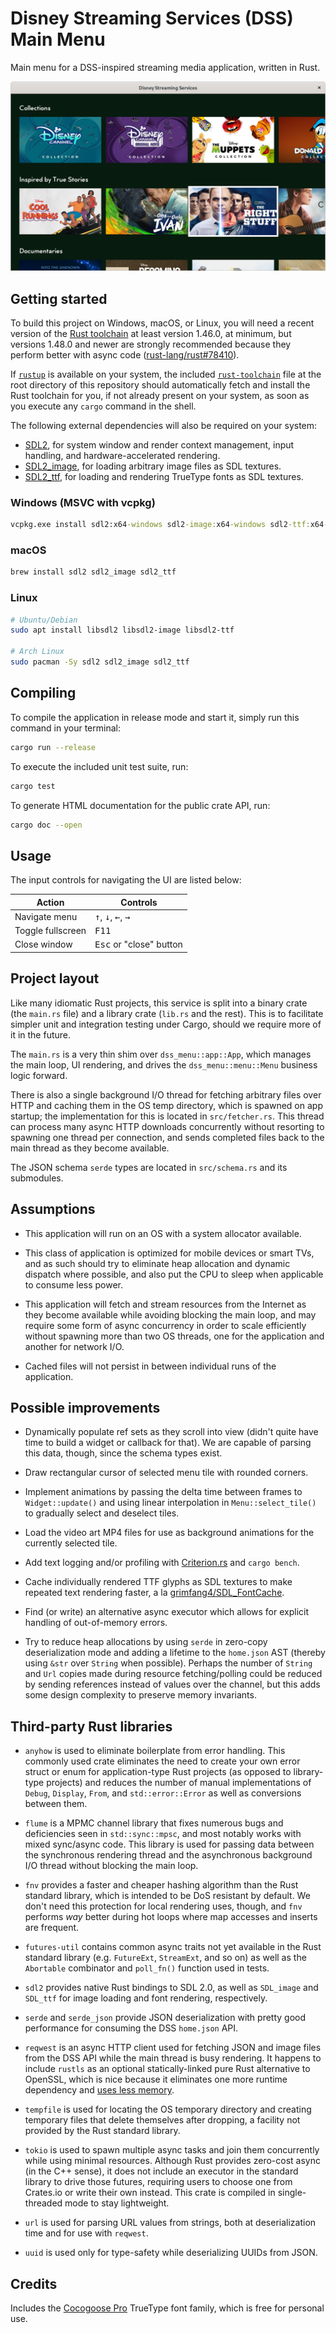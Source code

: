 # Disney Streaming Services (DSS) Main Menu

Main menu for a DSS-inspired streaming media application, written in Rust.

![Screenshot](./screenshot.png)

## Getting started

To build this project on Windows, macOS, or Linux, you will need a recent
version of the [Rust toolchain](https://www.rust-lang.org/) at least version
1.46.0, at minimum, but versions 1.48.0 and newer are strongly recommended
because they perform better with async code ([rust-lang/rust#78410]).

[rust-lang/rust#78410]: https://github.com/rust-lang/rust/pull/78410

If [`rustup`](https://rustup.rs/) is available on your system, the included 
[`rust-toolchain`](./rust-toolchain) file at the root directory of this
repository should automatically fetch and install the Rust toolchain for you, if
not already present on your system, as soon as you execute any `cargo` command
in the shell.

The following external dependencies will also be required on your system:

* [SDL2], for system window and render context management, input handling, and
  hardware-accelerated rendering.
* [SDL2_image], for loading arbitrary image files as SDL textures.
* [SDL2_ttf], for loading and rendering TrueType fonts as SDL textures.

[SDL2]: https://www.libsdl.org/
[SDL2_image]: https://www.libsdl.org/projects/SDL_image/
[SDL2_ttf]: https://www.libsdl.org/projects/SDL_ttf/

### Windows (MSVC with vcpkg)

```bat
vcpkg.exe install sdl2:x64-windows sdl2-image:x64-windows sdl2-ttf:x64-windows
```

### macOS

```bash
brew install sdl2 sdl2_image sdl2_ttf
```

### Linux

```bash
# Ubuntu/Debian
sudo apt install libsdl2 libsdl2-image libsdl2-ttf

# Arch Linux
sudo pacman -Sy sdl2 sdl2_image sdl2_ttf
```

## Compiling

To compile the application in release mode and start it, simply run this command
in your terminal:

```bash
cargo run --release
```

To execute the included unit test suite, run:

```bash
cargo test
```

To generate HTML documentation for the public crate API, run:

```bash
cargo doc --open
```

## Usage

The input controls for navigating the UI are listed below:

Action            | Controls
------------------|-------------------------------------------------------------
Navigate menu     | <kbd>↑</kbd>, <kbd>↓</kbd>, <kbd>←</kbd>, <kbd>→</kbd>
Toggle fullscreen | <kbd>F11</kbd>
Close window      | <kbd>Esc</kbd> or "close" button

## Project layout

Like many idiomatic Rust projects, this service is split into a binary crate
(the `main.rs` file) and a library crate (`lib.rs` and the rest). This is to
facilitate simpler unit and integration testing under Cargo, should we require
more of it in the future.

The `main.rs` is a very thin shim over `dss_menu::app::App`, which manages the
main loop, UI rendering, and drives the `dss_menu::menu::Menu` business logic
forward.

There is also a single background I/O thread for fetching arbitrary files over
HTTP and caching them in the OS temp directory, which is spawned on app startup;
the implementation for this is located in `src/fetcher.rs`. This thread can
process many async HTTP downloads concurrently without resorting to spawning one
thread per connection, and sends completed files back to the main thread as they
become available.

The JSON schema `serde` types are located in `src/schema.rs` and its submodules.

## Assumptions

* This application will run on an OS with a system allocator available.

* This class of application is optimized for mobile devices or smart TVs, and as
  such should try to eliminate heap allocation and dynamic dispatch where
  possible, and also put the CPU to sleep when applicable to consume less power.

* This application will fetch and stream resources from the Internet as they
  become available while avoiding blocking the main loop, and may require some
  form of async concurrency in order to scale efficiently without spawning more
  than two OS threads, one for the application and another for network I/O.

* Cached files will not persist in between individual runs of the application.

## Possible improvements

* Dynamically populate ref sets as they scroll into view (didn't quite have time
  to build a widget or callback for that). We are capable of parsing this data,
  though, since the schema types exist.

* Draw rectangular cursor of selected menu tile with rounded corners.

* Implement animations by passing the delta time between frames to
  `Widget::update()` and using linear interpolation in `Menu::select_tile()` to
  gradually select and deselect tiles.

* Load the video art MP4 files for use as background animations for the
  currently selected tile.

* Add text logging and/or profiling with [Criterion.rs] and `cargo bench`.

* Cache individually rendered TTF glyphs as SDL textures to make repeated text
  rendering faster, a la [grimfang4/SDL_FontCache].

* Find (or write) an alternative async executor which allows for explicit
  handling of out-of-memory errors.

* Try to reduce heap allocations by using `serde` in zero-copy deserialization
  mode and adding a lifetime to the `home.json` AST (thereby using `&str` over
  `String` when possible). Perhaps the number of `String` and `Url` copies made
  during resource fetching/polling could be reduced by sending references
  instead of values over the channel, but this adds some design complexity to
  preserve memory invariants.

## Third-party Rust libraries

* `anyhow` is used to eliminate boilerplate from error handling. This commonly
   used crate eliminates the need to create your own error struct or enum for
   application-type Rust projects (as opposed to library-type projects) and
   reduces the number of manual implementations of `Debug`, `Display`, `From`,
   and `std::error::Error` as well as conversions between them.

* `flume` is a MPMC channel library that fixes numerous bugs and deficiencies
  seen in `std::sync::mpsc`, and most notably works with mixed sync/async code.
  This library is used for passing data between the synchronous rendering thread
  and the asynchronous background I/O thread without blocking the main loop.

* `fnv` provides a faster and cheaper hashing algorithm than the Rust standard
  library, which is intended to be DoS resistant by default. We don't need this
  protection for local rendering uses, though, and `fnv` performs _way_ better
  during hot loops where map accesses and inserts are frequent.

* `futures-util` contains common async traits not yet available in the Rust
  standard library (e.g. `FutureExt`, `StreamExt`, and so on) as well as the
  `Abortable` combinator and `poll_fn()` function used in tests.

* `sdl2` provides native Rust bindings to SDL 2.0, as well as `SDL_image` and
  `SDL_ttf` for image loading and font rendering, respectively.

* `serde` and `serde_json` provide JSON deserialization with pretty good
  performance for consuming the DSS `home.json` API.

* `reqwest` is an async HTTP client used for fetching JSON and image files from
  the DSS API while the main thread is busy rendering. It happens to include
  `rustls` as an optional statically-linked pure Rust alternative to OpenSSL,
  which is nice because it eliminates one more runtime dependency and
  [uses less memory].

* `tempfile` is used for locating the OS temporary directory and creating
  temporary files that delete themselves after dropping, a facility not provided
  by the Rust standard library.

* `tokio` is used to spawn multiple async tasks and join them concurrently while
  using minimal resources. Although Rust provides zero-cost async (in the C++
  sense), it does not include an executor in the standard library to drive those
  futures, requiring users to choose one from Crates.io or write their own
  instead. This crate is compiled in single-threaded mode to stay lightweight.

* `url` is used for parsing URL values from strings, both at deserialization
  time and for use with `reqwest`.

* `uuid` is used only for type-safety while deserializing UUIDs from JSON.

[uses less memory]: https://jbp.io/2019/07/01/rustls-vs-openssl-performance.html
[grimfang4/SDL_FontCache]: https://github.com/grimfang4/SDL_FontCache
[Criterion.rs]: https://bheisler.github.io/criterion.rs/book/criterion_rs.html

## Credits

Includes the [Cocogoose Pro] TrueType font family, which is free for personal
use.

[Cocogoose Pro]: https://www.1001fonts.com/cocogoose-pro-font.html
